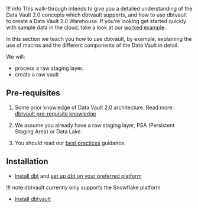 !!! info
    This walk-through intends to give you a detailed understanding of the Data Vault 2.0 
    concepts which dbtvault supports, and how to use dbtvault to create a Data Vault 2.0 Warehouse.
    If you're looking get started quickly with sample data in the cloud, take a look at 
    our [worked example](../worked_example/we_worked_example.md).

In this section we teach you how to use dbtvault, by example, explaining the use of macros and the
different components of the Data Vault in detail.

We will:

- process a raw staging layer.
- create a raw vault

## Pre-requisites 

1. Some prior knowledge of Data Vault 2.0 architecture. 
Read more: [dbtvault pre-requisite knowledge](../index.md#pre-requisite)

2. We assume you already have a raw staging layer, PSA (Persistent Staging Area) or Data Lake.

3. You should read our [best practices](../best_practices.md) guidance.

## Installation 

- [Install dbt](https://docs.getdbt.com/dbt-cli/installation) and [set up dbt on your preferred platform](https://docs.getdbt.com/dbt-cli/configure-your-profile)

!!! note 
    dbtvault currently only supports the Snowflake platform

- [Install dbtvault](https://hub.getdbt.com/datavault-uk/dbtvault/latest/)